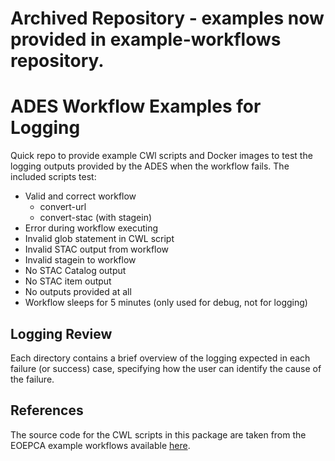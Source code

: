 # Archived Repository - examples now provided in example-workflows repository.

# ADES Workflow Examples for Logging

Quick repo to provide example CWl scripts and Docker images to test the logging outputs provided by the ADES when the workflow fails.
The included scripts test:
- Valid and correct workflow
  - convert-url
  - convert-stac (with stagein)
- Error during workflow executing
- Invalid glob statement in CWL script
- Invalid STAC output from workflow
- Invalid stagein to workflow
- No STAC Catalog output
- No STAC item output
- No outputs provided at all
- Workflow sleeps for 5 minutes (only used for debug, not for logging)

## Logging Review
Each directory contains a brief overview of the logging expected in each failure (or success) case, specifying how the user can identify the cause of the failure.

## References
The source code for the CWL scripts in this package are taken from the EOEPCA example workflows available [here](https://github.com/EOEPCA/convert).


